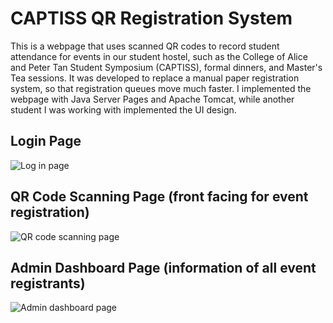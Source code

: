 # CAPTISS QR Registration System
This is a webpage that uses scanned QR codes to record student attendance for events in our student hostel, such as the College of Alice and Peter Tan Student Symposium (CAPTISS), formal dinners, and Master's Tea sessions. It was developed to replace a manual paper registration system, so that registration queues move much faster. I implemented the webpage with Java Server Pages and Apache Tomcat, while another student I was working with implemented the UI design.

## Login Page
![Log in page](https://www.nicwan.me/images/captiss/d1.PNG)

## QR Code Scanning Page (front facing for event registration)
![QR code scanning page](https://www.nicwan.me/images/captiss/d2.PNG)

## Admin Dashboard Page (information of all event registrants)
![Admin dashboard page](https://www.nicwan.me/images/captiss/d3.PNG)
